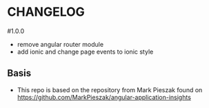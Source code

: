 # CHANGELOG
#1.0.0
- remove angular router module
- add ionic and change page events to ionic style 

## Basis
- This repo is based on the repository from Mark Pieszak found on https://github.com/MarkPieszak/angular-application-insights